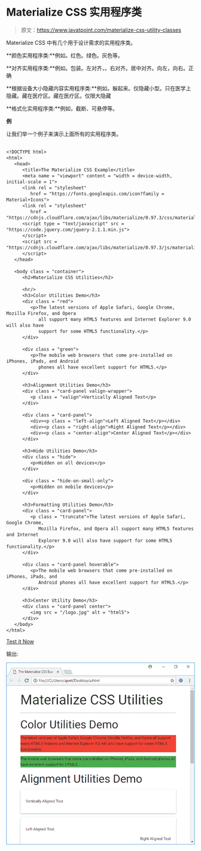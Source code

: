 # Materialize CSS 实用程序类

> 原文：<https://www.javatpoint.com/materialize-css-utility-classes>

Materialize CSS 中有几个用于设计需求的实用程序类。

**颜色实用程序类:**例如。红色。绿色。灰色等。

**对齐实用程序类:**例如。包装。左对齐，。右对齐。居中对齐。向左，向右。正确

**根据设备大小隐藏内容实用程序类:**例如。躲起来。仅隐藏小型。只在医学上隐藏。藏在医疗区。藏在医疗区。仅限大隐藏

**格式化实用程序类:**例如，截断、可悬停等。

**例**

让我们举一个例子来演示上面所有的实用程序类。

```

<!DOCTYPE html>
<html>
   <head>
      <title>The Materialize CSS Example</title>
      <meta name = "viewport" content = "width = device-width, initial-scale = 1">      
      <link rel = "stylesheet"
         href = "https://fonts.googleapis.com/icon?family = Material+Icons">
      <link rel = "stylesheet"
         href = "https://cdnjs.cloudflare.com/ajax/libs/materialize/0.97.3/css/materialize.min.css">
      <script type = "text/javascript" src = "https://code.jquery.com/jquery-2.1.1.min.js">
      </script>           
      <script src = "https://cdnjs.cloudflare.com/ajax/libs/materialize/0.97.3/js/materialize.min.js">
      </script>             
   </head>

   <body class = "container"> 
      <h2>Materialize CSS Utilities</h2>

      <hr/>
      <h3>Color Utilities Demo</h3>
      <div class = "red">
         <p>The latest versions of Apple Safari, Google Chrome, Mozilla Firefox, and Opera 
            all support many HTML5 features and Internet Explorer 9.0 will also have
            support for some HTML5 functionality.</p>
      </div>

      <div class = "green">
         <p>The mobile web browsers that come pre-installed on iPhones, iPads, and Android
            phones all have excellent support for HTML5.</p>
      </div>

      <h3>Alignment Utilities Demo</h3>
      <div class = "card-panel valign-wrapper">
         <p class = "valign">Vertically Aligned Text</p>
      </div>

      <div class = "card-panel">
         <div><p class = "left-align">Left Aligned Text</p></div>
         <div><p class = "right-align">Right Aligned Text</p></div>
         <div><p class = "center-align">Center Aligned Text</p></div>
      </div>

      <h3>Hide Utilities Demo</h3>
      <div class = "hide">
         <p>Hidden on all devices</p>
      </div>

      <div class = "hide-on-small-only">
         <p>Hidden on mobile devices</p>
      </div>

      <h3>Formatting Utilities Demo</h3>
      <div class = "card-panel">
         <p class = "truncate">The latest versions of Apple Safari, Google Chrome,
            Mozilla Firefox, and Opera all support many HTML5 features and Internet
            Explorer 9.0 will also have support for some HTML5 functionality.</p>
      </div>

      <div class = "card-panel hoverable">
         <p>The mobile web browsers that come pre-installed on iPhones, iPads, and
            Android phones all have excellent support for HTML5.</p>
      </div>

      <h3>Center Utility Demo</h3>
      <div class = "card-panel center">
         <img src = "/logo.jpg" alt = "html5">           
      </div>
   </body>
</html>

```

[Test it Now](https://www.javatpoint.com/oprweb/test.jsp?filename=materializecssutilityclasses1)

输出:

![Materialize Utility Classes 1](img/031a81c50f881549787a2d57cec2716e.png)